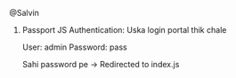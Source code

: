 @Salvin

1. Passport JS Authentication: Uska login portal thik chale
	
	
	User: admin
	Password: pass

	Sahi password pe -> Redirected to index.js
